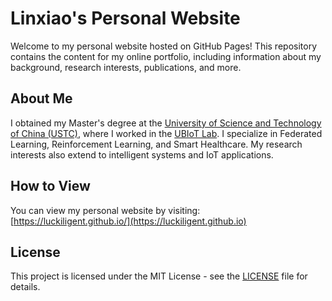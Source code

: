 # Linxiao's Personal Website

Welcome to my personal website hosted on GitHub Pages! This repository contains the content for my online portfolio, including information about my background, research interests, publications, and more.

## About Me

I obtained my Master's degree at the [University of Science and Technology of China (USTC)](http://www.ustc.edu.cn/), where I worked in the [UBIoT Lab](https://ubiot.ustc.edu.cn/). I specialize in Federated Learning, Reinforcement Learning, and Smart Healthcare. My research interests also extend to intelligent systems and IoT applications.

## How to View

You can view my personal website by visiting:  
[https://luckiligent.github.io/](https://luckiligent.github.io)


## License

This project is licensed under the MIT License - see the [LICENSE](LICENSE) file for details.

